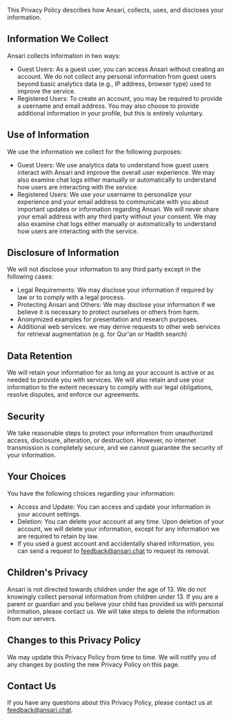 This Privacy Policy describes how Ansari, collects, uses, and discloses your information.



## Information We Collect

Ansari collects information in two ways:

- Guest Users: As a guest user, you can access Ansari without creating an account. We do not collect any personal information from guest users beyond basic analytics data (e.g., IP address, browser type) used to improve the service.
- Registered Users: To create an account, you may be required to provide a username and email address. You may also choose to provide additional information in your profile, but this is entirely voluntary.

## Use of Information

We use the information we collect for the following purposes:

- Guest Users: We use analytics data to understand how guest users interact with Ansari and improve the overall user experience. We may also examine chat logs either manually or automatically to understand how users are interacting with the service. 
- Registered Users: We use your username to personalize your experience and your email address to communicate with you about important updates or information regarding Ansari. We will never share your email address with any third party without your consent. We may also examine chat logs either manually or automatically to understand how users are interacting with the service. 

## Disclosure of Information

We will not disclose your information to any third party except in the following cases:

- Legal Requirements: We may disclose your information if required by law or to comply with a legal process.
- Protecting Ansari and Others: We may disclose your information if we believe it is necessary to protect ourselves or others from harm.
- Anonymized examples for presentation and research purposes. 
- Additional web services: we may derive requests to other web services for retrieval augmentation (e.g. for Qur'an or Hadith search)


##  Data Retention

We will retain your information for as long as your account is active or as needed to provide you with services. We will also retain and use your information to the extent necessary to comply with our legal obligations, resolve disputes, and enforce our agreements.

## Security

We take reasonable steps to protect your information from unauthorized access, disclosure, alteration, or destruction. However, no internet transmission is completely secure, and we cannot guarantee the security of your information.

## Your Choices

You have the following choices regarding your information:

- Access and Update: You can access and update your information in your account settings.
- Deletion: You can delete your account at any time. Upon deletion of your account, we will delete your information, except for any information we are required to retain by law.
- If you used a guest account and accidentally shared information, you can send a request to feedback@ansari.chat to request its removal. 

## Children's Privacy

Ansari is not directed towards children under the age of 13. We do not knowingly collect personal information from children under 13. If you are a parent or guardian and you believe your child has provided us with personal information, please contact us. We will take steps to delete the information from our servers.

## Changes to this Privacy Policy

We may update this Privacy Policy from time to time. We will notify you of any changes by posting the new Privacy Policy on this page.

## Contact Us

If you have any questions about this Privacy Policy, please contact us at feedback@ansari.chat.